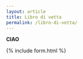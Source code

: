 ```yaml
---
layout: article
title: Libro di vetta
permalink: /libro-di-vetta/
---
```


 **CIAO**

{% include form.html %}

